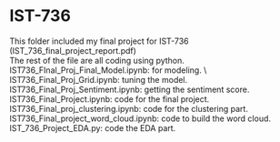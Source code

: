 # IST-736
This folder included my final project for IST-736 (IST_736_final_project_report.pdf) \
The rest of the file are all coding using python. \
IST736_FInal_Proj_Final_Model.ipynb: for modeling. \ 
IST736_Final_Proj_Grid.ipynb: tuning the model. \
IST736_Final_Proj_Sentiment.ipynb: getting the sentiment score. \
IST736_Final_Project.ipynb: code for the final project. \
IST736_Final_proj_clustering.ipynb: code for the clustering part. \
IST736_Final_project_word_cloud.ipynb: code to build the word cloud. \
IST_736_Project_EDA.py: code the EDA part.
